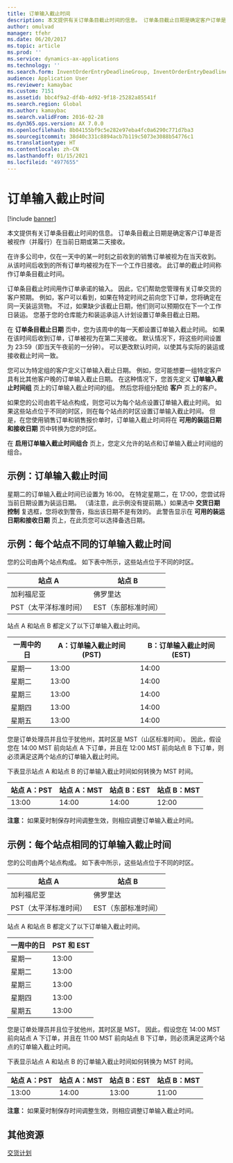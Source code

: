 ```yaml
---
title: 订单输入截止时间
description: 本文提供有关订单条目截止时间的信息。 订单条目截止日期是确定客户订单是否被视作（并履行）在当前日期或第二天接收。
author: omulvad
manager: tfehr
ms.date: 06/20/2017
ms.topic: article
ms.prod: ''
ms.service: dynamics-ax-applications
ms.technology: ''
ms.search.form: InventOrderEntryDeadlineGroup, InventOrderEntryDeadlineParameters, InventOrderEntryDeadlineTable, MCRAutoTaxRules
audience: Application User
ms.reviewer: kamaybac
ms.custom: 7151
ms.assetid: bbc4f9a2-df4b-4d92-9f18-25282a85541f
ms.search.region: Global
ms.author: kamaybac
ms.search.validFrom: 2016-02-28
ms.dyn365.ops.version: AX 7.0.0
ms.openlocfilehash: 8b04155bf9c5e282e97eba4fc0a6290c771d7ba3
ms.sourcegitcommit: 38d40c331c8894acb7b119c5073e3088b54776c1
ms.translationtype: HT
ms.contentlocale: zh-CN
ms.lasthandoff: 01/15/2021
ms.locfileid: "4977655"
---
```

# <a name="order-entry-deadlines"></a>订单输入截止时间

[!include [banner](../includes/banner.md)]

本文提供有关订单条目截止时间的信息。 订单条目截止日期是确定客户订单是否被视作（并履行）在当前日期或第二天接收。

在许多公司中，仅在一天中的某一时刻之前收到的销售订单被视为在当天收到。 从该时间后收到的所有订单均被视为在下一个工作日接收。 此订单的截止时间称作订单条目截止时间。  

订单条目截止时间用作订单承诺的输入。 因此，它们帮助您管理有关订单交货的客户预期。 例如，客户可以看到，如果在特定时间之前向您下订单，您将确定在同一天装运货物。 不过，如果缺少该截止日期，他们则可以预期仅在下一个工作日装运。 您基于您的仓库能力和装运承运人计划设置订单条目截止日期。  

在 **订单条目截止日期** 页中，您为该周中的每一天都设置订单输入截止时间。 如果在该时间后收到订单，订单被视为在第二天接收。 默认情况下，将这些时间设置为 23:59（即当天午夜前的一分钟）。 可以更改默认时间，以使其与实际的装运或接收截止时间一致。  

您可以为特定组的客户定义订单输入截止日期。 例如，您可能想要一组特定客户具有比其他客户晚的订单输入截止日期。 在这种情况下，您首先定义 **订单输入截止时间组** 页上的订单输入截止时间的组。 然后您将组分配给 **客户** 页上的客户。  

如果您的公司由若干站点构成，则您可以为每个站点设置订单输入截止时间。 如果这些站点位于不同的时区，则在每个站点的时区设置订单输入截止时间。 但是，在您使用销售订单和销售报价单时，订单输入截止时间将在 **可用的装运日期和接收日期** 页中转换为您的时区。  

在 **启用订单输入截止时间组合** 页上，您定义允许的站点和订单输入截止时间组的组合。

## <a name="example-order-entry-deadline"></a>示例：订单输入截止时间
星期二的订单输入截止时间已设置为 16:00。 在特定星期二，在 17:00，您尝试将当前日期设置为装运日期。 （请注意，此示例没有提前期。）如果选中 **交货日期控制** 复选框，您将收到警告，指出该日期不是有效的。 此警告显示在 **可用的装运日期和接收日期** 页上，在此页您可以选择备选日期。

## <a name="example-different-order-entry-deadlines-per-site"></a>示例：每个站点不同的订单输入截止时间
您的公司由两个站点构成。 如下表中所示，这些站点位于不同的时区。

| 站点 A                      | 站点 B                      |
|-----------------------------|-----------------------------|
| 加利福尼亚                  | 佛罗里达                     |
| PST（太平洋标准时间） | EST（东部标准时间） |

站点 A 和站点 B 都定义了以下订单输入截止时间。

| 一周中的日             | A：订单输入截止时间 (PST) | B：订单输入截止时间 (EST) |
|-----------------------------|--------------------------------|--------------------------------|
| 星期一                      | 13:00                          | 14:00                          |
| 星期二                     | 13:00                          | 14:00                          |
| 星期三                   | 13:00                          | 14:00                          |
| 星期四                    | 13:00                          | 14:00                          |
| 星期五                      | 13:00                          | 14:00                          |

您是订单处理员并且位于犹他州，其时区是 MST（山区标准时间）。 因此，假设您在 14:00 MST 前向站点 A 下订单，并且在 12:00 MST 前向站点 B 下订单，则必须满足这两个站点的订单输入截止时间。  

下表显示站点 A 和站点 B 的订单输入截止时间如何转换为 MST 时间。

| 站点 A：PST         | 站点 A：MST        | 站点 B：EST           | 站点 B：MST        |
|---------------------|--------------------|-----------------------|--------------------|
| 13:00               | 14:00              | 14:00                 | 12:00              |

**注意：** 如果夏时制保存时间调整生效，则相应调整订单输入截止时间。

## <a name="example-same-order-entry-deadline-per-site"></a>示例：每个站点相同的订单输入截止时间
您的公司由两个站点构成。 如下表中所示，这些站点位于不同的时区。

| 站点 A                      | 站点 B                      |
|-----------------------------|-----------------------------|
| 加利福尼亚                  | 佛罗里达                     |
| PST（太平洋标准时间） | EST（东部标准时间） |

站点 A 和站点 B 都定义了以下订单输入截止时间。

| 一周中的日 | PST 和 EST |
|-----------------|-------------|
| 星期一          | 13:00       |
| 星期二         | 13:00       |
| 星期三       | 13:00       |
| 星期四        | 13:00       |
| 星期五          | 13:00       |

您是订单处理员并且位于犹他州，其时区是 MST。 因此，假设您在 14:00 MST 前向站点 A 下订单，并且在 11:00 MST 前向站点 B 下订单，则必须满足这两个站点的订单输入截止时间。 

下表显示站点 A 和站点 B 的订单输入截止时间如何转换为 MST 时间。

| 站点 A：PST         | 站点 A：MST        | 站点 B：EST           | 站点 B：MST        |
|---------------------|--------------------|-----------------------|--------------------|
| 13:00               | 14:00              | 13:00                 | 11:00              |

**注意：** 如果夏时制保存时间调整生效，则相应调整订单输入截止时间。

<a name="additional-resources"></a>其他资源
--------

[交货计划](delivery-schedules.md)



